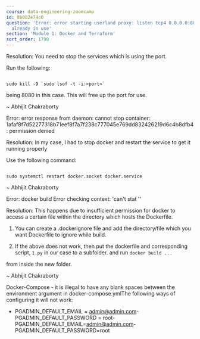 ```yaml
---
course: data-engineering-zoomcamp
id: 8b082e74c0
question: 'Error: error starting userland proxy: listen tcp4 0.0.0.0:8080: bind: address
  already in use'
section: 'Module 1: Docker and Terraform'
sort_order: 1790
---
```


Resolution: You need to stop the services which is using the port.

Run the following:

```

sudo kill -9 `sudo lsof -t -i:<port>`

```

<port> being 8080 in this case. This will free up the port for use.

~ Abhijit Chakraborty

Error: error response from daemon: cannot stop container: 1afaf8f7d52277318b71eef8f7a7f238c777045e769dd832426219d6c4b8dfb4: permission denied

Resolution: In my case, I had to stop docker and restart the service to get it running properly

Use the following command:

```

sudo systemctl restart docker.socket docker.service

```

~ Abhijit Chakraborty

Error: docker build Error checking context: 'can't stat '<path-to-file>'

Resolution: This happens due to insufficient permission for docker to access a certain file within the directory which hosts the Dockerfile.

1. You can create a .dockerignore file and add the directory/file which you want Dockerfile to ignore while build.

2. If the above does not work, then put the dockerfile and corresponding script, `1.py` in our case to a subfolder. and run `docker build ...`

from inside the new folder.

~ Abhijit Chakraborty

Docker-Compose - it is illegal to have any blank spaces between the environment argument in docker-compose.ymlThe following ways of configuring it will not work:

- PGADMIN_DEFAULT_EMAIL = [admin@admin.com](mailto:admin@admin.com)- PGADMIN_DEFAULT_PASSWORD = root- PGADMIN_DEFAULT_EMAIL=[admin@admin.com](mailto:admin@admin.com)- PGADMIN_DEFAULT_PASSWORD=root

